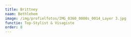 ```yaml
---
title: Brittney
naam: Bethlehem
image: /img/profielfotos/IMG_0360_0000s_0014_Layer 3.jpg
functie: Top-Stylist & Visagiste
order: 8
---
```

